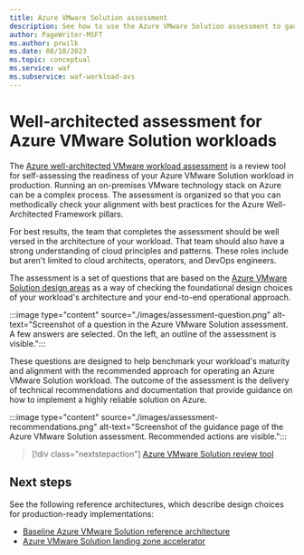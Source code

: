 ```yaml
---
title: Azure VMware Solution assessment
description: See how to use the Azure VMware Solution assessment to gauge how well your workload aligns with best practices for the Azure Well-Architected Framework pillars.
author: PageWriter-MSFT
ms.author: prwilk
ms.date: 08/10/2023
ms.topic: conceptual
ms.service: waf
ms.subservice: waf-workload-avs
---
```


# Well-architected assessment for Azure VMware Solution workloads

The [Azure well-architected VMware workload assessment](/assessments/2d85e883-bdc4-4854-aaf0-df72c4bcee15) is a review tool for self-assessing the readiness of your Azure VMware Solution workload in production. Running an on-premises VMware technology stack on Azure can be a complex process. The assessment is organized so that you can methodically check your alignment with best practices for the Azure Well-Architected Framework pillars.

For best results, the team that completes the assessment should be well versed in the architecture of your workload. That team should also have a strong understanding of cloud principles and patterns. These roles include but aren't limited to cloud architects, operators, and DevOps engineers.

The assessment is a set of questions that are based on the [Azure VMware Solution design areas](../azure-vmware/avs-design-principles.md) as a way of checking the foundational design choices of your workload's architecture and your end-to-end operational approach.

:::image type="content" source="./images/assessment-question.png" alt-text="Screenshot of a question in the Azure VMware Solution assessment. A few answers are selected. On the left, an outline of the assessment is visible.":::

These questions are designed to help benchmark your workload's maturity and alignment with the recommended approach for operating an Azure VMware Solution workload. The outcome of the assessment is the delivery of technical recommendations and documentation that provide guidance on how to implement a highly reliable solution on Azure.

:::image type="content" source="./images/assessment-recommendations.png" alt-text="Screenshot of the guidance page of the Azure VMware Solution assessment. Recommended actions are visible.":::

> [!div class="nextstepaction"]
> [Azure VMware Solution review tool](/assessments/2d85e883-bdc4-4854-aaf0-df72c4bcee15)

## Next steps

See the following reference architectures, which describe design choices for production-ready implementations:

- [Baseline Azure VMware Solution reference architecture](/azure/cloud-adoption-framework/scenarios/azure-vmware/example-architectures)
- [Azure VMware Solution landing zone accelerator](/azure/cloud-adoption-framework/scenarios/azure-vmware/enterprise-scale-landing-zone)
